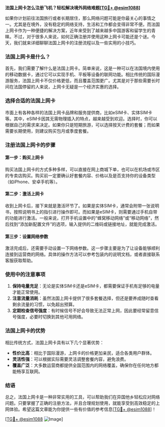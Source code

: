**法国上网卡怎么注册飞机？轻松解决境外网络难题[[TG💪+ @esim1088](https://t.me/s/esim1088)]**

如果你计划前往法国旅行或者长期居住，那么网络问题可能是你最关心的事情之一。尤其是在境外，没有稳定的网络支持，生活和工作都会变得非常不便。而法国上网卡作为一种便捷的解决方案，近年来受到了越来越多中国游客和留学生的青睐。不过，对于很多人来说，如何正确注册并使用这种上网卡可能还是个谜。今天，我们就来详细聊聊法国上网卡的注册流程以及一些实用的小技巧。

### 法国上网卡是什么？

首先，我们需要了解什么是法国上网卡。简单来说，这是一种可以在法国境内使用的移动数据卡，通过它可以实现手机、平板等设备的联网功能。相比传统的国际漫游服务，法国上网卡不仅价格更低，而且覆盖范围更广。尤其是对于那些需要长时间在法国停留的人来说，上网卡无疑是一个经济实惠的选择。

### 选择合适的法国上网卡

市面上有各种各样的法国上网卡品牌和服务提供商，比如eSIM卡、实体SIM卡等。其中，eSIM卡因其无需物理插入的特点，越来越受到欢迎。选择时，你可以根据自己的需求来决定。如果你只是短期旅游，可以选择按天计费的套餐；而如果需要长期使用，则建议购买包月或季度套餐。

### 注册法国上网卡的步骤

#### 第一步：购买上网卡
购买法国上网卡的方式多种多样，可以直接在网上商城下单，也可以在机场或市区的专卖店购买。购买前一定要确认好套餐内容、价格以及是否支持你的设备类型（如iPhone、安卓手机等）。

#### 第二步：激活上网卡
收到上网卡后，接下来就是激活环节了。如果是实体SIM卡，通常会附带一张说明书，按照说明书上的指引进行操作即可。而如果是eSIM卡，则需要通过手机自带的功能进行激活。一般来说，打开手机设置中的“蜂窝移动网络”或“移动网络”，然后找到“添加新配置文件”的选项，输入提供的二维码或链接地址，就能完成激活。

#### 第三步：设置网络参数
激活完成后，还需要手动设置一下网络参数。这一步骤主要是为了让设备能够顺利连接到运营商的网络。具体的操作方法可以参考包装内的说明文档，或者直接联系客服获取帮助。

### 使用中的注意事项

1. **保持电量充足**：无论是实体SIM卡还是eSIM卡，都需要保证手机有足够的电量才能正常使用。
2. **注意流量消耗**：虽然法国上网卡提供了很多套餐选择，但还是要养成随时查看剩余流量的习惯，以免超出预算。
3. **定期检查信号强度**：有时候信号不好会导致无法正常上网，因此要经常留意信号强度，必要时切换到其他可用网络。

### 法国上网卡的优势

相比传统方式，法国上网卡具有以下几个显著优势：

- **性价比高**：相比于国际漫游，上网卡的价格更加亲民，适合各类用户群体。
- **灵活性强**：可以根据实际需要灵活调整套餐内容，避免浪费。
- **覆盖广泛**：大多数运营商都提供全国范围内的网络覆盖，确保你在任何地方都能畅享互联网。

### 结语

总之，法国上网卡是一种非常实用的工具，可以帮助我们在异国他乡轻松应对网络问题。只要掌握了正确的注册方法，并且合理规划使用，就能享受到高效稳定的上网体验。希望这篇文章能为你提供一些有价值的参考信息[[TG💪+ @esim1088](https://t.me/s/esim1088)]！

[[TG💪+ @esim1088](https://t.me/s/esim1088) ![Image](https://i.postimg.cc/4NQfJmqS/Snipaste-2025-05-13-00-14-12.png)]